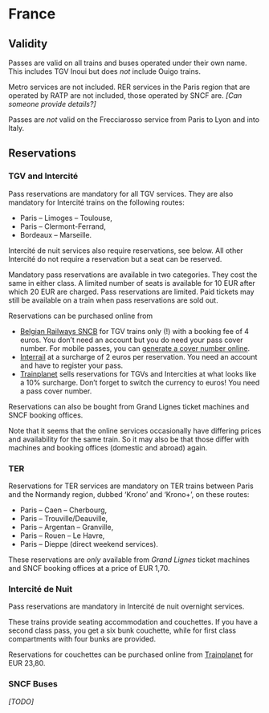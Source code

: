 # France

## Validity

Passes are valid on all trains and buses operated under their own name.
This includes TGV Inoui but does _not_ include Ouigo trains.

Metro services are not included. RER services in the Paris region that are
operated by RATP are not included, those operated by SNCF are. _[Can
someone provide details?]_

Passes are _not_ valid on the Frecciarosso service from Paris to Lyon and
into Italy.


## Reservations

### TGV and Intercité

Pass reservations are mandatory for all TGV services. They are also
mandatory for Intercité trains on the following routes:

* Paris – Limoges – Toulouse,
* Paris – Clermont-Ferrand,
* Bordeaux – Marseille.

Intercité de nuit services also require reservations, see below. All
other Intercité do not require a reservation but a seat can be reserved.

Mandatory pass reservations are available in two categories. They cost the
same in either class. A limited number of seats is available for 10 EUR
after which 20 EUR are charged. Pass reservations are limited. Paid
tickets may still be available on a train when pass reservations are sold
out.

Reservations can be purchased online from

* [Belgian Railways
  SNCB](https://travel.b-europe.com/eurail-ge/en/booking-tgv#TravelWish)
  for TGV trains only (!) with a booking fee of 4 euros. You don’t need an
  account but you do need your pass cover number. For mobile passes, you
  can [generate a cover number
  online](https://www.eurail.com/en/book-reservations#/generatePassCoverNumber).
* [Interrail](https://www.interrail.eu/en/book-reservations#/) at
  a surcharge of 2 euros per reservation. You need an account and have to
  register your pass.
* [Trainplanet](https://trainplanet.com/) sells reservations for TGVs and
  Intercities at what looks like a 10% surcharge. Don’t forget to switch
  the currency to euros! You need a pass cover number.

Reservations can also be bought from Grand Lignes ticket machines and
SNCF booking offices.

Note that it seems that the online services occasionally have differing
prices and availability for the same train. So it may also be that those
differ with machines and booking offices (domestic and abroad) again.


### TER

Reservations for TER services are mandatory on TER trains between Paris
and the Normandy region, dubbed ‘Krono’ and ‘Krono+’, on these routes:

* Paris – Caen – Cherbourg,
* Paris – Trouville/Deauville,
* Paris – Argentan – Granville,
* Paris – Rouen – Le Havre,
* Paris – Dieppe (direct weekend services).

These reservations are _only_ available from _Grand Lignes_ ticket machines 
and SNCF booking offices at a price of EUR 1,70.


### Intercité de Nuit

Pass reservations are mandatory in Intercité de nuit overnight services.

These trains provide seating accommodation and couchettes. If you have a
second class pass, you get a six bunk couchette, while for first class
compartments with four bunks are provided.

Reservations for couchettes can be purchased online from
[Trainplanet](https://trainplanet.com/) for EUR 23,80.


### SNCF Buses

_[TODO]_
